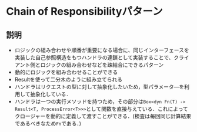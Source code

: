 # Chain of Responsibilityパターン

## 説明

- ロジックの組み合わせや順番が重要になる場合に、同じインターフェースを実装した自己参照構造をもつハンドラの連鎖として実装することで、クライアント側とロジックの組み合わせなどを疎結合にできるパターン
- 動的にロジックを組み合わせることができる
- Resultを使って二分木のように組み立てられる
- ハンドラはリクエストの型に対して抽象化したいため，型パラメータ―を利用して抽象化している．
- ハンドラは一つの実行メソッドを持つため，その部分は`Box<dyn Fn(T) -> Result<T, ProcessError<T>>>`として関数を直接与えている．これによってクロージャーを動的に定義して渡すことができる．(検査は毎回同じ計算結果であるべきなため`Fn`である．)
